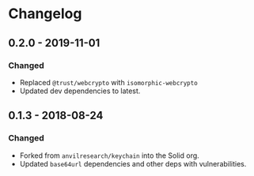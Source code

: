 # Changelog

## 0.2.0 - 2019-11-01

### Changed

* Replaced `@trust/webcrypto` with `isomorphic-webcrypto`
* Updated dev dependencies to latest. 

## 0.1.3 - 2018-08-24

### Changed

* Forked from `anvilresearch/keychain` into the Solid org.
* Updated `base64url` dependencies and other deps with vulnerabilities.
